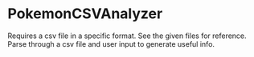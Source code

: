 # PokemonCSVAnalyzer
Requires a csv file in a specific format. See the given files for reference. Parse through a csv file and user input to generate useful info.
